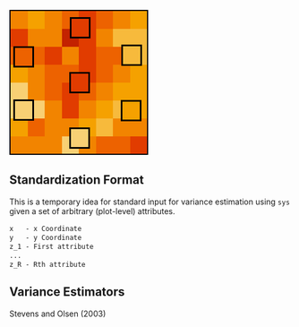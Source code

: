 ![logo](docs/logo.png)

## Standardization Format

This is a temporary idea for standard input for variance estimation using `sys` given a set of arbitrary (plot-level) attributes.

```
x   - x Coordinate
y   - y Coordinate
z_1 - First attribute
...
z_R - Rth attribute
```


## Variance Estimators

Stevens and Olsen (2003)